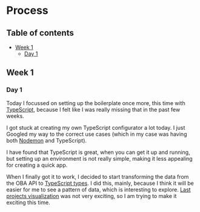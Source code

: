 # Process

## Table of contents

* [Week 1](#Week-1)
    * [Day 1](#Day-1)

## Week 1

### Day 1

Today I focussed on setting up the boilerplate once more, this time with [TypeScript](typescript), because I felt like I was really missing that in the past few weeks.

I got stuck at creating my own TypeScript configurator a lot today.
I just Googled my way to the correct use cases (which in my case was having both [Nodemon](nodemon) and TypeScript).

I have found that TypeScript is great, when you can get it up and running, but setting up an environment is not really simple, making it less appealing for creating a quick app.

When I finally got it to work, I decided to start transforming the data from the OBA API to [TypeScript types](../api/types/Query.ts).
I did this, mainly, because I think it will be easier for me to see a pattern of data, which is interesting to explore.
[Last projects visualization](https://beta.observablehq.com/@maikxx/division-of-books-per-language-at-the-oba) was not very exciting, so I am trying to make it exciting this time.

<!-- Links -->
[nodemon]: https://nodemon.io
[typescript]: https://www.typescriptlang.org